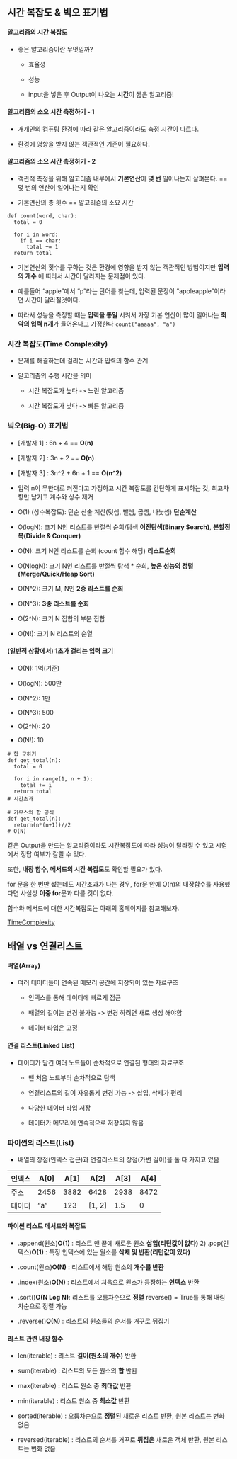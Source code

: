 ## 시간 복잡도 & 빅오 표기법

#### 알고리즘의 시간 복잡도

- 좋은 알고리즘이란 무엇일까?
  
  - 효율성
  
  - 성능
  
  - input을 넣은 후 Output이 나오는 **시간**이 짧은 알고리즘!

#### 알고리즘의 소요 시간 측정하기 - 1

- 개개인의 컴퓨팅 환경에 따라 같은 알고리즘이라도 측정 시간이 다르다.

- 환경에 영향을 받지 않는 객관적인 기준이 필요하다.

#### 알고리즘의 소요 시간 측정하기 - 2

- 객관적 측정을 위해 알고리즘 내부에서 **기본연산**이 **몇 번** 일어나는지 살펴본다. == 몇 번의 연산이 일어나는지 확인

- 기본연산의 총 횟수 == 알고리즘의 소요 시간

```
def count(word, char):
  total = 0

  for i in word:
    if i == char:
      total += 1
  return total
```

- 기본연산의 횟수를 구하는 것은 환경에 영향을 받지 않는 객관적인 방법이지만 **입력의 개수** 에 따라서 시간이 달라지는 문제점이 있다.

- 예를들어 “apple”에서 “p”라는 단어를 찾는데, 입력된 문장이 “appleapple”이라면 시간이 달라질것이다.

- 따라서 성능을 측정할 때는 **입력을 통일** 시켜서 가장 기본 연산이 많이 일어나는 **최악의 입력 n개**가 들어온다고 가정한다 `count("aaaaa", "a")`

### 시간 복잡도(Time Complexity)

- 문제를 해결하는데 걸리는 시간과 입력의 함수 관계

- 알고리즘의 수행 시간을 의미
  
  - 시간 복잡도가 높다 -> 느린 알고리즘
  
  - 시간 복잡도가 낮다 -> 빠른 알고리즘

### 빅오(Big-O) 표기법

- [개발자 1] : 6n + 4 == **O(n)**

- [개발자 2] : 3n + 2 == **O(n)**

- [개발자 3] : 3n^2 + 6n + 1 == **O(n^2)**

- 입력 n이 무한대로 커진다고 가정하고 시간 복잡도를 간단하게 표시하는 것, 최고차항만 남기고 계수와 상수 제거

- O(1) (상수복잡도): 단순 산술 계산(덧셈, 뺄셈, 곱셈, 나눗셈) **단순계산**

- O(logN): 크기 N인 리스트를 반절씩 순회/탐색 **이진탐색(Binary Search)**, **분할정복(Divide & Conquer)**

- O(N): 크기 N인 리스트를 순회 (count 함수 해당) **리스트순회**

- O(NlogN): 크기 N인 리스트를 반절씩 탐색 * 순회, **높은 성능의 정렬(Merge/Quick/Heap Sort)**

- O(N^2): 크기 M, N인 **2중 리스트를 순회**

- O(N^3): **3중 리스트를 순회**

- O(2^N): 크기 N 집합의 부분 집합

- O(N!): 크기 N 리스트의 순열

#### (일반적 상황에서) 1초가 걸리는 입력 크기

- O(N): 1억(기준)

- O(logN): 500만

- O(N^2): 1만

- O(N^3): 500

- O(2^N): 20

- O(N!): 10

```
# 합 구하기 
def get_total(n):
  total = 0

  for i in range(1, n + 1):
    total += i
  return total
# 시간초과

# 가우스의 합 공식
def get_total(n):
  return(n*(n+1))//2
# O(N)
```

같은 Output을 만드는 알고리즘이라도 시간복잡도에 따라 성능이 달라질 수 있고 시험에서 정답 여부가 갈릴 수 있다.

또한, **내장 함수, 메서드의 시간 복잡도**도 확인할 필요가 있다.

for 문을 한 번만 썼는데도 시간초과가 나는 경우, for문 안에 O(n)의 내장함수를 사용했다면 사실상 **이중 for**문과 다를 것이 없다.

함수와 메서드에 대한 시간복잡도는 아래의 홈페이지를 참고해보자.

[TimeComplexity](https://wiki.python.org/moin/TimeComplexity)

## 배열 vs 연결리스트

#### 배열(Array)

- 여러 데이터들이 연속된 메모리 공간에 저장되어 있는 자료구조
  
  - 인덱스를 통해 데이터에 빠르게 접근
  
  - 배열의 길이는 변경 불가능 -> 변경 하려면 새로 생성 해야함
  
  - 데이터 타입은 고정

#### 연결 리스트(Linked List)

- 데이터가 담긴 여러 노드들이 순차적으로 연결된 형태의 자료구조
  
  - 맨 처음 노드부터 순차적으로 탐색
  
  - 연결리스트의 길이 자유롭게 변경 가능 -> 삽입, 삭제가 편리
  
  - 다양한 데이터 타입 저장
  
  - 데이터가 메모리에 연속적으로 저장되지 않음

### 파이썬의 리스트(List)

- 배열의 장점(인덱스 접근)과 연결리스트의 장점(가변 길이)을 둘 다 가지고 있음

| 인덱스 | A[0] | A[1] | A[2]   | A[3] | A[4] |
| --- | ---- | ---- | ------ | ---- | ---- |
| 주소  | 2456 | 3882 | 6428   | 2938 | 8472 |
| 데이터 | “a”  | 123  | [1, 2] | 1.5  | 0    |

#### 파이썬 리스트 메서드와 복잡도

- .append(원소)**O(1)** : 리스트 맨 끝에 새로운 원소 **삽입(리턴값이 없다)** 2) .pop(인덱스)**O(1)** : 특정 인덱스에 있는 원소를 **삭제 및 반환(리턴값이 있다)**

- .count(원소)**O(N)** : 리스트에서 해당 원소의 **개수를 반환**

- .index(원소)**O(N)** : 리스트에서 처음으로 원소가 등장하는 **인덱스** 반환

- .sort()**O(N Log N)**: 리스트를 오름차순으로 **정렬** reverse() = True를 통해 내림차순으로 정렬 가능

- .reverse()**O(N)** : 리스트의 원소들의 순서를 거꾸로 뒤집기

#### 리스트 관련 내장 함수

- len(iterable) : 리스트 **길이(원소의 개수)** 반환

- sum(iterable) : 리스트의 모든 원소의 **합** 반환

- max(iterable) : 리스트 원소 중 **최대값** 반환

- min(iterable) : 리스트 원소 중 **최소값** 반환

- sorted(iterable) : 오름차순으로 **정렬**된 새로운 리스트 반환, 원본 리스트는 변화 없음

- reversed(iterable) : 리스트의 순서를 거꾸로 **뒤집은** 새로운 객체 반환, 원본 리스트는 변화 없음
